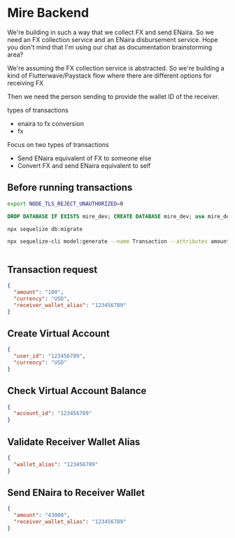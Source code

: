# Mire Backend

We're building in such a way that we collect FX and send ENaira.
So we need an FX collection service and an ENaira disbursement service.
Hope you don't mind that I'm using our chat as documentation brainstorming area?

We're assuming the FX collection service is abstracted. So we're building a kind of Flutterwave/Paystack flow where there are different options for receiving FX

Then we need the person sending to provide the wallet ID of the receiver.

types of transactions

- enaira to fx conversion
- fx

Focus on two types of transactions

- Send ENaira equivalent of FX to someone else
- Convert FX and send ENaira equivalent to self

## Before running transactions

```bash
export NODE_TLS_REJECT_UNAUTHORIZED=0
```

```sql
DROP DATABASE IF EXISTS mire_dev; CREATE DATABASE mire_dev; use mire_dev;
```

```bash
npx sequelize db:migrate
```

```sh
npx sequelize-cli model:generate --name Transaction --attributes amount:string,user_id:string

```

```sh

```

## Transaction request

```json
{
  "amount": "100",
  "currency": "USD",
  "receiver_wallet_alias": "123456789"
}
```

## Create Virtual Account

```json
{
  "user_id": "123456789",
  "currency": "USD"
}
```

## Check Virtual Account Balance

```json
{
  "account_id": "123456789"
}
```

## Validate Receiver Wallet Alias

```json
{
  "wallet_alias": "123456789"
}
```

## Send ENaira to Receiver Wallet

```json
{
  "amount": "43000",
  "receiver_wallet_alias": "123456789"
}
```
